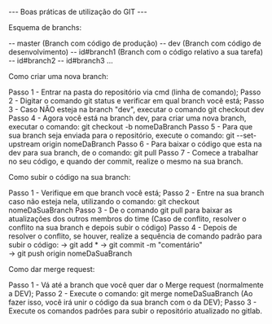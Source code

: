 --- Boas práticas de utilização do GIT --- 

Esquema de branchs:

-- master (Branch com código de produção)
      -- dev (Branch com código de desenvolvimento)
		    -- id#branch1 (Branch com o código relativo a sua tarefa)
		    -- id#branch2
		    -- id#branch3
		    ...

Como criar uma nova branch:

Passo 1 - Entrar na pasta do repositório via cmd (linha de comando);
Passo 2 - Digitar o comando git status e verificar em qual branch você está;
Passo 3 - Caso NÃO esteja na branch "dev", executar o comando git checkout dev
Passo 4 - Agora você está na branch dev, para criar uma nova branch, executar o comando: git checkout -b nomeDaBranch 
Passo 5 - Para que sua branch seja enviada para o repositório, execute o comando: git --set-upstream origin nomeDaBranch
Passo 6 - Para baixar o código que esta na dev para sua branch, de o comando: git pull
Passo 7 - Comece a trabalhar no seu código, e quando der commit, realize o mesmo na sua branch.

Como subir o código na sua branch:

Passo 1 - Verifique em que branch você está;
Passo 2 - Entre na sua branch caso não esteja nela, utilizando o comando: git checkout nomeDaSuaBranch
Passo 3 - De o comando git pull para baixar as atualizações dos outros membros do time (Caso de conflito, resolver o conflito na sua branch e depois subir o código)
Passo 4 - Depois de resolver o conflito, se houver, realize a sequência de comando padrão para subir o código: 
            -> git add * 
            -> git commit -m "comentário"   
            -> git push origin nomeDaSuaBranch

Como dar merge request: 

Passo 1 - Vá até a branch que você quer dar o Merge request (normalmente a DEV);
Passo 2 - Execute o comando: git merge nomeDaSuaBranch (Ao fazer isso, você irá unir o código da sua branch com o da DEV);
Passo 3 - Execute os comandos padrões para subir o repositório atualizado no gitlab.
